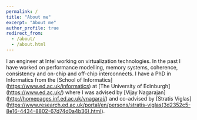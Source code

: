 ```yaml
---
permalink: /
title: "About me"
excerpt: "About me"
author_profile: true
redirect_from: 
  - /about/
  - /about.html
---
```


I an engineer at Intel working on virtualization technologies. In the past I have worked on performance modelling, memory systems, coherence, consistency and on-chip and off-chip interconnects. I have a PhD in Informatics from the [School of Informatics] (https://www.ed.ac.uk/informatics) at [The University of Edinburgh] (https://www.ed.ac.uk/) where I was advised by [Vijay Nagarajan] (http://homepages.inf.ed.ac.uk/vnagaraj/) and co-advised by [Stratis Viglas] (https://www.research.ed.ac.uk/portal/en/persons/stratis-viglas(3d2352c5-8e16-4434-8802-67d74d0a4b36).html).

